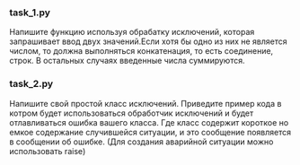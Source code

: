 ### task_1.py
Напишите функцию используя обрабатку исключений, которая запрашивает ввод двух значений.Если хотя бы одно из них не является числом, то должна выполняться конкатенация, то есть соединение, строк. В остальных случаях введенные числа суммируются.
### task_2.py
Напишите свой простой класс исключений. Приведите пример кода в котром будет использоваться обработчик исключений и будет отлавливаться ошибка вашего класса. Где класс содержит короткое но емкое содержание случившейся ситуации, и это сообщение появляется в сообщении об ошибке. (Для создания аварийной ситуации можно использовать raise)
